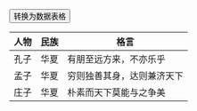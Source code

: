 <div class="layui-btn-container">
  <button class="layui-btn" lay-on="parseTable">转换为数据表格</button>
</div>

<table lay-filter="parse-table-demo">
  <thead>
    <tr>
      <th lay-data="{field:'name', width:150}">人物</th>
      <th lay-data="{field:'nation', width:150}">民族</th>
      <th lay-data="{field:'maxim', minWidth: 180}">格言</th>
    </tr> 
  </thead>
  <tbody>
    <tr>
      <td>孔子</td>
      <td>华夏</td>
      <td>有朋至远方来，不亦乐乎</td>
    </tr>
    <tr>
      <td>孟子</td>
      <td>华夏</td>
      <td>穷则独善其身，达则兼济天下</td>
    </tr>
    <tr>
      <td>庄子</td>
      <td>华夏</td>
      <td>朴素而天下莫能与之争美</td>
    </tr>
  </tbody>
</table>
 
<script>
layui.use(function(){
  var table = layui.table;
  var util = layui.util;

  // 事件
  util.on('lay-on', {
    parseTable: function(){
      // 转化静态表格
      table.init('parse-table-demo', {
        // height: ''
      });
    }
  });
});
</script>